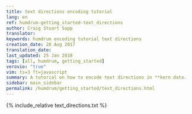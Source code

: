 ```yaml
---
title: text directions encoding tutorial
lang: en
ref: humdrum-getting_started-text_directions
author: Craig Stuart Sapp
translator: 
keywords: humdrum encoding tutorial text directions
creation_date: 20 Aug 2017
translation_date: 
last_updated: 25 Jan 2018
tags: [all, humdrum, getting_started]
verovio: "true"
vim: ts=3 ft=javascript
summary: A tutorial on how to encode text directions in **kern data.
sidebar: main_sidebar
permalink: /humdrum/getting_started/text_directions.html
---
```


{% include_relative text_directions.txt %}


